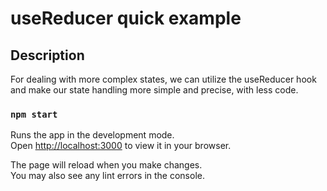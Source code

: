 # useReducer quick example

## Description

For dealing with more complex states, we can utilize the useReducer hook and
make our state handling more simple and precise, with less code.

### `npm start`

Runs the app in the development mode.\
Open [http://localhost:3000](http://localhost:3000) to view it in your browser.

The page will reload when you make changes.\
You may also see any lint errors in the console.

